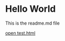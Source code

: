 <body>
<h1>Hello World</h1>
<p>This is the readme.md file</p>
<a href="https://github.com/Steve--W/XIDEPages/test.html">
            open test.html
          </a>
</body>

